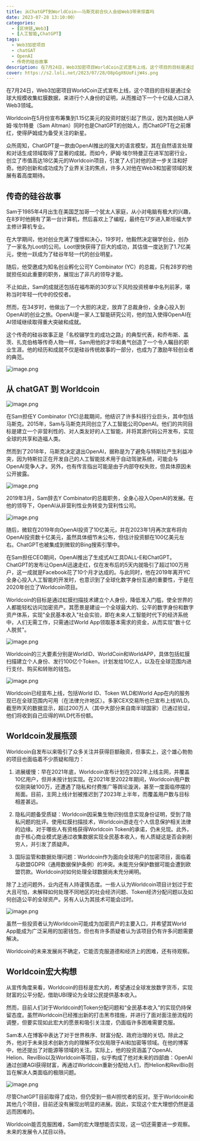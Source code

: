 ```yaml
---
title: 从ChatGPT到WorldCoin——马斯克前合伙人会给Web3带来惊喜吗
date: 2023-07-28 13:10:00）
categories:
  - [区块链,Web3]
  - [人工智能,ChatGPT]
tags:
  - Web3加密项目
  - chatGAT
  - OpenAI
  - 传奇的硅谷故事
description: 在7月24日，Web3加密项目WorldCoin正式宣布上线，这个项目的目标是通过全球大规模收集虹膜数据，来进行个人身份的证明，从而推动下一个十亿级人口进入Web3领域。
cover: https://s2.loli.net/2023/07/28/O8pGgX6UoFijW4s.png
---
```

在7月24日，Web3加密项目WorldCoin正式宣布上线，这个项目的目标是通过全球大规模收集虹膜数据，来进行个人身份的证明，从而推动下一个十亿级人口进入Web3领域。

Worldcoin在5月份宣布筹集到1.15亿美元的投资时就引起了热议，因为其创始人萨姆·埃尔特曼（Sam Altman）同时也是ChatGPT的创始人，而ChatGPT在之前爆红，使得萨姆成为备受关注的新星。

众所周知，ChatGPT是一款由OpenAI推出的强大的语言模型，其在自然语言处理和对话生成领域取得了显著的成就。而如今，萨姆·埃尔特曼正在进军加密行业，创立了市值高达18亿美元的Worldcoin项目，引发了人们对他的进一步关注和好奇。他的创新和成功成为了业界关注的焦点，许多人对他在Web3和加密领域的发展有着高度期待。

## 传奇的硅谷故事

Sam于1985年4月出生在美国芝加哥一个犹太人家庭，从小对电脑有极大的兴趣，在8岁时他拥有了第一台计算机，然后喜欢上了编程，最终在17岁进入斯坦福大学主修计算机专业。

在大学期间，他对创业充满了憧憬和决心，19岁时，他毅然决定辍学创业，创办了一家名为Loot的公司。Loot很快获得了巨大的成功，其估值一度达到了1.7亿美元，使他一跃成为了硅谷年轻一代的创业明星。

随后，他受邀成为知名创业孵化公司Y Combinator (YC）的总裁，只有28岁的他就担任如此重要的职务，展现出了非凡的领导才能。

不止如此，Sam的成就还包括在福布斯的30岁以下风险投资榜单中名列前茅，堪称当时年轻一代中的佼佼者。

然而，在34岁时，他做出了一个大胆的决定，放弃了总裁身份，全身心投入到OpenAI的创业之旅。OpenAI是一家人工智能研究公司，他的加入使得OpenAI在AI领域继续取得重大突破和成就。

这个传奇的硅谷故事正是「名校辍学生的成功之路」的典型代表，和乔布斯、盖茨、扎克伯格等传奇人物一样，Sam用他的才华和勇气创造了一个令人瞩目的职业生涯。他的经历和成就不仅是硅谷传统故事的一部分，也成为了激励年轻创业者的典范。

![image.png](https://s2.loli.net/2023/07/28/OxyGQi2EhAFSkDM.png)

## 从 chatGAT 到 Worldcoin

![image.png](https://s2.loli.net/2023/07/28/etLymSpDMnkT4UP.png)

在Sam担任Y Combinator (YC)总裁期间，他结识了许多科技行业巨头，其中包括马斯克。2015年，Sam与马斯克共同创立了人工智能公司OpenAI。他们的共同目标是建立一个非营利性的、对人类友好的人工智能，并将其源代码公开发布，实现全球的共享和造福人类。

然而到了2018年，马斯克决定退出OpenAI，据称是为了避免与特斯拉产生利益冲突，因为特斯拉正在开发自己的人工智能技术用于自动驾驶系统，可能会与OpenAI竞争人才。另外，也有传言指出可能是由于内部夺权失败，但具体原因未公开披露。

![image.png](https://s2.loli.net/2023/07/28/Kue2LzAWPUiSVTR.png)

2019年3月，Sam辞去Y Combinator的总裁职务，全身心投入OpenAI的发展。在他的领导下，OpenAI从非营利性业务转变为营利性公司。

![image.png](https://s2.loli.net/2023/07/28/WRzwq92bcYOSpjl.png)

随后，微软在2019年向OpenAI投资了10亿美元，并在2023年1月再次宣布将向OpenAI投资数十亿美元，虽然具体细节未公布，但估计投资额在100亿美元左右。ChatGPT也被集成到微软的Bing搜索引擎中。

在Sam担任CEO期间，OpenAI推出了生成式AI工具DALL-E和ChatGPT。ChatGPT的发布让OpenAI迅速走红，仅在发布后的5天内就吸引了超过100万用户，这一成就是Facebook花了10个月才达成的。与此同时，他在2019年离开YC全身心投入人工智能的开发时，也意识到了全球化数字身份互通的重要性，于是在2020年创立了Worldcoin项目。

Worldcoin的目标是通过虹膜扫描技术建立个人身份，降低准入门槛，使全世界的人都能轻松访问加密资产。其愿景是建设一个全球最大的、公平的数字身份和数字资产体系，实现"全民基本收入"社会实验，即在未来人工智能时代下的经济系统中，人们无需工作，只需通过World App领取基本需求的资金，从而实现"数十亿人脱贫"。

![image.png](https://s2.loli.net/2023/07/28/4XYoI69s2AnBJwe.png)

Worldcoin的三大要素分别是WorldID、WorldCoin和WorldAPP，具体包括虹膜扫描建立个人身份、发行100亿个Token，计划发给10亿人，以及在全球范围内进行支付、购买和转账的钱包。

![image.png](https://s2.loli.net/2023/07/28/AhRXi6crjlL7b8s.png)

Worldcoin已经宣布上线，包括World ID、Token WLD和World App在内的服务现已在全球范围内可用（在法律允许地区）。多家CEX交易所也已宣布上线WLD。截至昨天的数据显示，超过200万人（其中大部分来自南半球国家）已通过验证，他们将收到自己应得的WLD代币份额。

## Worldcoin发展瓶颈

Worldcoin自发布以来吸引了众多关注并获得巨额融资，但事实上，这个雄心勃勃的项目也面临着不少质疑和阻力：

1. 进展缓慢：早在2021年底，Worldcoin宣布计划在2022年上线主网，并覆盖10亿用户，但并未按计划实现。在2021年至2022年期间，Worldcoin用户数仅刚突破100万，还遭遇了隐私和付费推广等舆论漩涡，甚至一度面临停摆的局面。目前，主网上线计划被推迟到了2023年上半年，而覆盖用户数与目标相差甚远。

2. 隐私问题备受质疑：Worldcoin因采集生物识别信息实现身份证明，受到了隐私问题的批评。使用虹膜扫描技术，Worldcoin游走在个人信息保护相关法律的边缘。对于哪些人有资格获得Worldcoin Token的承诺，仍未兑现。此外，由于核心商业模式是通过收集数据实现全民基本收入，有人质疑这是否会剥削穷人，并引发了质疑声。

3. 国际监管和数据处理问题：Worldcoin作为面向全球用户的加密项目，面临着与欧盟GDPR（通用数据保护条例）的冲突。未能充分保护数据可能会遭到欧盟罚款。Worldcoin对如何处理全球数据尚未充分阐明。

除了上述问题外，业内还有人持谨慎态度。一些人认为Worldcoin项目计划过于宏大且可怕，未解释如何处理不同地区的社会经济问题、Token经济分配问题以及如何创造公平的全球资产。另有人认为其技术可能会过时。

![image.png](https://s2.loli.net/2023/07/28/7Or3mifHMqURhTn.png)

虽然一些投资者认为Worldcoin可能成为加密资产的主要入口，并希望其World App能成为广泛采用的加密钱包，但也有许多质疑者认为该项目仍有许多问题需要解决。

Worldcoin的未来发展尚不确定，它能否克服道德和经济上的困难，还有待观察。

## Worldcoin宏大构想

从宣传角度来看，Worldcoin的目标是宏大的，希望通过全球发放数字货币，实现财富的公平分配，借助UBI理论为全球公民提供基本收入。

然而，目前人们对于Worldcoin的Token分配问题和“全民基本收入”的实现仍持保留态度。虽然Worldcoin已经推出新的打击黑市措施，并进行了面对面注册流程的调整，但要实现如此宏大的愿景和吸引关注度，仍面临许多困难需要克服。

Sam本人在博客中表达了对于世界秩序、财富分配、政府治理的关切。除此之外，他对于未来技术创新方向的理解不仅仅局限于AI和加密等领域。在他的博客中，他还提出了对能源等领域的关注。实际上，他的投资涵盖了OpenAI、Helion、ReviBio以及Worldcoin等项目，似乎构成了他对未来的四部曲：OpenAI通过创建AGI获得财富，再通过Worldcoin重新分配给人们，而Helion和ReviBio则旨在解决人类面临的极限问题。

![image.png](https://s2.loli.net/2023/07/28/1uzpaq5DdlBKb7I.png)

尽管ChatGPT目前取得了成功，但仍受到一些AI担忧者的反对。至于Worldcoin和其他几个项目，目前还没有展现出明显的进展。因此，实现这个宏大理想仍然是遥远而困难的。

Worldcoin能否克服困难，Sam的宏大理想能否实现，这一切还需要进一步观察。未来的发展令人拭目以待。




